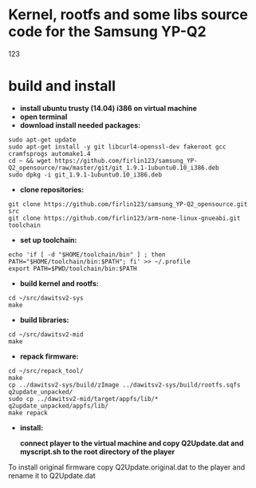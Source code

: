 # Kernel, rootfs and some libs source code for the Samsung YP-Q2

123

# build and install

* **install ubuntu trusty (14.04) i386 on virtual machine** 
* **open terminal**
* **download install needed packages:**

```
sudo apt-get update
sudo apt-get install -y git libcurl4-openssl-dev fakeroot gcc cramfsprogs automake1.4
cd ~ && wget https://github.com/firlin123/samsung_YP-Q2_opensource/raw/master/git/git_1.9.1-1ubuntu0.10_i386.deb
sudo dpkg -i git_1.9.1-1ubuntu0.10_i386.deb
```
* **clone repositories:**

```
git clone https://github.com/firlin123/samsung_YP-Q2_opensource.git src
git clone https://github.com/firlin123/arm-none-linux-gnueabi.git toolchain
```
* **set up toolchain:**

```
echo 'if [ -d "$HOME/toolchain/bin" ] ; then PATH="$HOME/toolchain/bin:$PATH"; fi' >> ~/.profile
export PATH=$PWD/toolchain/bin:$PATH
```
* **build kernel and rootfs:**

```
cd ~/src/dawitsv2-sys
make
```
* **build libraries:**

```
cd ~/src/dawitsv2-mid
make
```
* **repack firmware:**

```
cd ~/src/repack_tool/
make
cp ../dawitsv2-sys/build/zImage ../dawitsv2-sys/build/rootfs.sqfs q2update_unpacked/
sudo cp ../dawitsv2-mid/target/appfs/lib/* q2update_unpacked/appfs/lib/
make repack
```
* **install:**

     **connect player to the virtual machine and copy Q2Update.dat and myscript.sh to the root directory of the player**


To install original firmware copy Q2Update.original.dat to the player and rename it to Q2Update.dat


